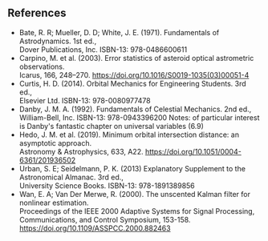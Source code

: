 ## References
* Bate, R. R; Mueller, D. D; White, J. E. (1971). Fundamentals of Astrodynamics. 1st ed.,  
    Dover Publications, Inc. ISBN-13: 978-0486600611
* Carpino, M. et al. (2003). Error statistics of asteroid optical astrometric observations.  
    Icarus, 166, 248–270. https://doi.org/10.1016/S0019-1035(03)00051-4
* Curtis, H. D. (2014). Orbital Mechanics for Engineering Students. 3rd ed.,  
    Elsevier Ltd. ISBN-13: 978-0080977478
* Danby, J. M. A. (1992). Fundamentals of Celestial Mechanics. 2nd ed.,  
    William-Bell, Inc. ISBN-13: 978-0943396200
    Notes: of particular interest is Danby's fantastic chapter on universal variables (6.9)
* Hedo, J. M. et al. (2019). Minimum orbital intersection distance: an asymptotic approach.  
    Astronomy & Astrophysics, 633, A22. https://doi.org/10.1051/0004-6361/201936502
* Urban, S. E; Seidelmann, P. K. (2013) Explanatory Supplement to the Astronomical Almanac. 3rd ed.,  
    University Science Books. ISBN-13: 978-1891389856
* Wan, E. A; Van Der Merwe, R. (2000). The unscented Kalman filter for nonlinear estimation.  
    Proceedings of the IEEE 2000 Adaptive Systems for Signal Processing, Communications, and Control Symposium, 153-158. https://doi.org/10.1109/ASSPCC.2000.882463
